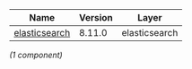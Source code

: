 | Name | Version | Layer |
| --- | --- | --- |
| [elasticsearch](https://www.elastic.co/products/elasticsearch) | 8.11.0 | elasticsearch |

*(1 component)*
